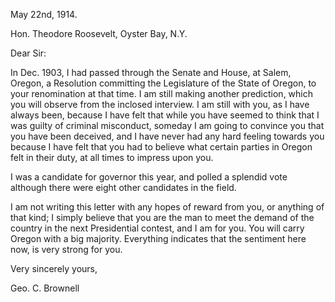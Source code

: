 May 22nd, 1914.

Hon. Theodore Roosevelt,
Oyster Bay, N.Y.

Dear Sir:

In Dec. 1903, I had passed through the Senate and House, at Salem, Oregon, a Resolution committing the Legislature of the State of Oregon, to your renomination at that time. I am still making another prediction, which you will observe from the inclosed interview. I am still with you, as I have always been, because I have felt that while you have seemed to think that I was guilty of criminal misconduct, someday I am going to convince you that you have been deceived, and I have never had any hard feeling towards you because I have felt that you had to believe what certain parties in Oregon felt in their duty, at all times to impress upon you.

I was a candidate for governor this year, and polled a splendid vote although there were eight other candidates in the field.

I am not writing this letter with any hopes of reward from you, or anything of that kind; I simply believe that you are the man to meet the demand of the country in the next Presidential contest, and I am for you. You will carry Oregon with a big majority. Everything indicates that the sentiment here now, is very strong for you.

Very sincerely yours,

Geo. C. Brownell